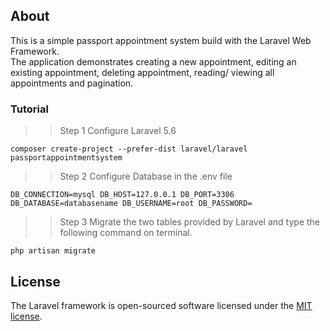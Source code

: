 ## About 
This is a simple passport appointment system build with the Laravel Web Framework.
<br>
The application demonstrates creating a new appointment, editing an existing appointment, deleting appointment, reading/ viewing all appointments and pagination.


### Tutorial

>>Step 1
Configure Laravel 5.6

`composer create-project --prefer-dist laravel/laravel passportappointmentsystem`


>>Step 2
Configure Database in the .env file

`
DB_CONNECTION=mysql
DB_HOST=127.0.0.1
DB_PORT=3306
DB_DATABASE=databasename
DB_USERNAME=root
DB_PASSWORD=
`

>>Step 3
Migrate the two tables provided by Laravel and type the following command on terminal.

`php artisan migrate
`

## License

The Laravel framework is open-sourced software licensed under the [MIT license](https://opensource.org/licenses/MIT).

